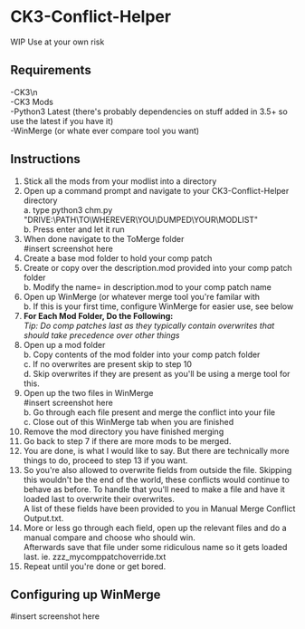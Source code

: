 # CK3-Conflict-Helper
WIP Use at your own risk
## Requirements
-CK3\n<br>
-CK3 Mods<br>
-Python3 Latest (there's probably dependencies on stuff added in 3.5+ so use the latest if you have it)<br>
-WinMerge (or whate ever compare tool you want)<br>
<p></p>

## Instructions
1. Stick all the mods from your modlist into a directory<br>
2. Open up a command prompt and navigate to your CK3-Conflict-Helper directory<br>
    a. type python3 chm.py "DRIVE:\PATH\TO\WHEREVER\YOU\DUMPED\YOUR\MODLIST"<br>
    b. Press enter and let it run<br>
3. When done navigate to the ToMerge folder<br>
#insert screenshot here<br>
4. Create a base mod folder to hold your comp patch<br>
5. Create or copy over the description.mod provided into your comp patch folder<br>
    b. Modify the name= in description.mod to your comp patch name<br>
6. Open up WinMerge (or whatever merge tool you're familar with<br>
    b. If this is your first time, configure WinMerge for easier use, see below<br>
7. <b>For Each Mod Folder, Do the Following:</b><br>
<i>Tip: Do comp patches last as they typically contain overwrites that should take precedence over other things</i><br>
8. Open up a mod folder<br>
    b.  Copy contents of the mod folder into your comp patch folder<br>
    c. If no overwrites are present skip to step 10<br>
    d. Skip overwrites if they are present as you'll be using a merge tool for this.<br>
9. Open up the two files in WinMerge<br>
#insert screenshot here<br>
    b. Go through each file present and merge the conflict into your file<br>
    c. Close out of this WinMerge tab when you are finished<br>
10. Remove the mod directory you have finished merging <br>
11. Go back to step 7 if there are more mods to be merged.<br>
12. You are done, is what I would like to say.  But there are technically more things to do, proceed to step 13 if you want.<br>
13. So you're also allowed to overwrite fields from outside the file.  Skipping this wouldn't be the end of the world, these conflicts would continue to behave as before. To handle that you'll need to make a file and have it loaded last to overwrite their overwrites.<br>
    A list of these fields have been provided to you in Manual Merge Conflict Output.txt.<br>
14. More or less go through each field, open up the relevant files and do a manual compare and choose who should win.<br>
    Afterwards save that file under some ridiculous name so it gets loaded last. ie. zzz_mycomppatchoverride.txt
15. Repeat until you're done or get bored.

## Configuring up WinMerge
#insert screenshot here<br>
